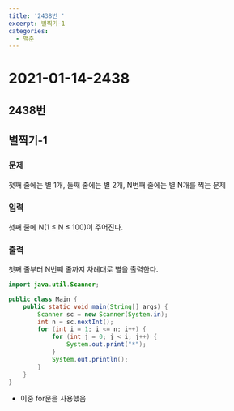 ```yaml
---
title: '2438번 '
excerpt: 별찍기-1
categories:
  - 백준
---
```


# 2021-01-14-2438

## 2438번

## 별찍기-1

### 문제

첫째 줄에는 별 1개, 둘째 줄에는 별 2개, N번째 줄에는 별 N개를 찍는 문제

### 입력

첫째 줄에 N\(1 ≤ N ≤ 100\)이 주어진다.

### 출력

첫째 줄부터 N번째 줄까지 차례대로 별을 출력한다.

```java
import java.util.Scanner;

public class Main {
    public static void main(String[] args) {
        Scanner sc = new Scanner(System.in);
        int n = sc.nextInt();
        for (int i = 1; i <= n; i++) {
            for (int j = 0; j < i; j++) {
                System.out.print("*");
            }
            System.out.println();
        }
    }
}
```

* 이중 for문을 사용했음


